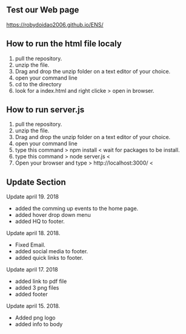 ## Test our Web page
 https://robydoidao2006.github.io/ENS/

## How to run the html file localy
 
 1) pull the repository. 
 2) unzip the file.
 3) Drag and drop the unzip folder on a text editor of your choice.
 4) open your command line
 5) cd to the directory
 6) look for a index.html and right clicke > open in browser.
 
## How to run server.js

 1) pull the repository. 
 2) unzip the file.
 3) Drag and drop the unzip folder on a text editor of your choice.
 4) open your command line
 5) type this command > npm install < wait for packages to be install.
 6) type this command > node server.js <
 7) Open your browser and type > http://localhost:3000/ <


## Update Section

Update april 19. 2018
- added the comming up events to the home page.
- added hover drop down menu
- added HQ to footer.

Update april 18. 2018.
- Fixed Email.
- added social media to footer.
- added quick links to footer.

Update april 17. 2018
- added link to pdf file
- added 3 png files
- added footer

Update april 15. 2018.
- Added png logo
- added info to body


##



